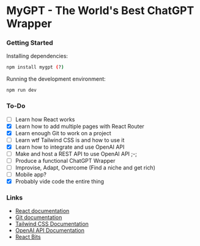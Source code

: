 # MyGPT - The World's Best ChatGPT Wrapper

### Getting Started

Installing dependencies:

```bash
npm install mygpt (?)
```

Running the development environment:

```bash
npm run dev
```

### To-Do

- [ ] Learn how React works
- [x] Learn how to add multiple pages with React Router
- [x] Learn enough Git to work on a project
- [ ] Learn wtf Tailwind CSS is and how to use it
- [x] Learn how to integrate and use OpenAI API
- [ ] Make and host a REST API to use OpenAI API ;-;
- [ ] Produce a functional ChatGPT Wrapper
- [ ] Improvise, Adapt, Overcome (Find a niche and get rich)
- [ ] Mobile app?
- [x] Probably vide code the entire thing

### Links

- [React documentation](https://react.dev/)
- [Git documentation](https://git-scm.com/docs)
- [Tailwind CSS Documentation](https://tailwindcss.com/docs/installation/framework-guides/react-router)
- [OpenAI API Documentation](https://platform.openai.com/docs/overview)
- [React Bits](https://reactbits.dev)
